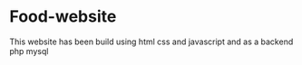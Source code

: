 # Food-website

This website has been build using html css and javascript and as a backend php mysql
